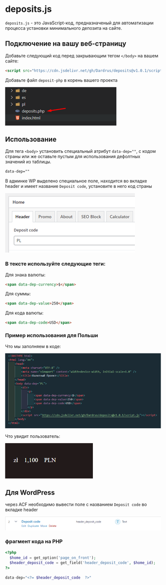 # deposits.js

`deposits.js` - это JavaScript-код, предназначеный для автоматизации процесса установки минимального депозита на сайте.

## Подключение на вашу веб-страницу

Добавьте следующий код перед закрывающим тегом `</body>` на вашем сайте:

```html
<script src="https://cdn.jsdelivr.net/gh/Dardrus/deposits@v1.0.1/script.js"></script>
```
Добавьте файл `deposit-php` в корень вашего проекта

![deposit php](images/deposit-php.png)

## Использование

Для тега `<body>` установить специальный атрибут `data-dep=""`, с кодом страны или же оставьте пустым для использования дефолтных значений из таблицы.

```html
data-dep=""
``` 

В админке WP выделено специальное поле, находится во вкладке header и имеет название `Deposit code`, установите в него код страны

![wp-admin](images/wp-admin.png)


### В тексте используйте следующие теги:

Для знака валюты:
```html
<span data-dep-currency>$</span>
``` 

Для суммы:
```html
<span data-dep-value>250</span>
``` 

Для кода валюты:
```html
<span data-dep-code>USD</span>
```

### Пример использования для Польши
Что мы заполняем в коде:

![code](images/code.png)

Что увидит пользователь:

![interface](images/interface.png)

## Для WordPress

через ACF необходимо вывести поле с названием `Deposit code` во вкладке header

![header deposit code](images/header_deposit_code.png)

### фрагмент кода на PHP

```php
<?php
  $home_id = get_option('page_on_front');
  $header_deposit_code = get_field('header_deposit_code', $home_id);
?>
```

```php
data-dep="<?= $header_deposit_code  ?>"
```
